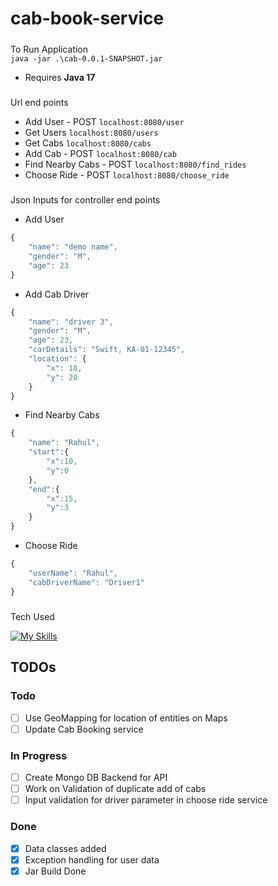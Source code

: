 # cab-book-service

#####
To Run Application
<br/>
```java -jar .\cab-0.0.1-SNAPSHOT.jar ```
* Requires **Java 17**<br/>


#####
Url end points
* Add User - POST 
```localhost:8080/user ```
* Get Users
```localhost:8080/users```
* Get Cabs
```localhost:8080/cabs```
* Add Cab - POST
```localhost:8080/cab ```
* Find Nearby Cabs - POST
```localhost:8080/find_rides ```
* Choose Ride - POST
``` localhost:8080/choose_ride ```


##### 
Json Inputs for controller end points
* Add User
```javascript
{
    "name": "demo name",
    "gender": "M",
    "age": 23
}
```

* Add Cab Driver
```javascript
{
    "name": "driver 3",
    "gender": "M",
    "age": 23,
    "carDetails": "Swift, KA-01-12345",
    "location": {
        "x": 18,
        "y": 20
    }
}
```

* Find Nearby Cabs
```javascript
{
    "name": "Rahul",
    "start":{
        "x":10,
        "y":0
    },
    "end":{
        "x":15,
        "y":3
    }
}
```

* Choose Ride 
```javascript
{
    "userName": "Rahul",
    "cabDriverName": "Driver1"
}
```



#####
Tech Used

[![My Skills](https://skills.thijs.gg/icons?i=java,spring,idea&theme=light)](https://skills.thijs.gg)


## TODOs

### Todo
- [ ] Use GeoMapping for location of entities on Maps
- [ ] Update Cab Booking service

### In Progress
- [ ] Create Mongo DB Backend for API
- [ ] Work on Validation of duplicate add of cabs
- [ ] Input validation for driver parameter in choose ride service

### Done
- [x] Data classes added
- [x] Exception handling for user data
- [x] Jar Build Done
